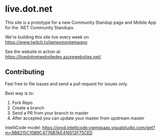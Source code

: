 # live.dot.net

This site is a prototype for a new Community Standup page and Mobile App for the .NET Community Standups.

We're building this site live every week on https://www.twitch.tv/jamesmontemagno

See the website in action at: https://livedotnetwebsitedev.azurewebsites.net/

## Contributing
Feel free to file issues and send a pull request for issues only.

Best way is to:

1. Fork Repo
2. Create a branch
3. Send a PR from your branch to master
4. After accepted you can update your master from upstream master

IntelliCode model: https://prod.intellicode.vsengsaas.visualstudio.com/get?m=9B8215C10B9C4776B7AE416512F75CED
